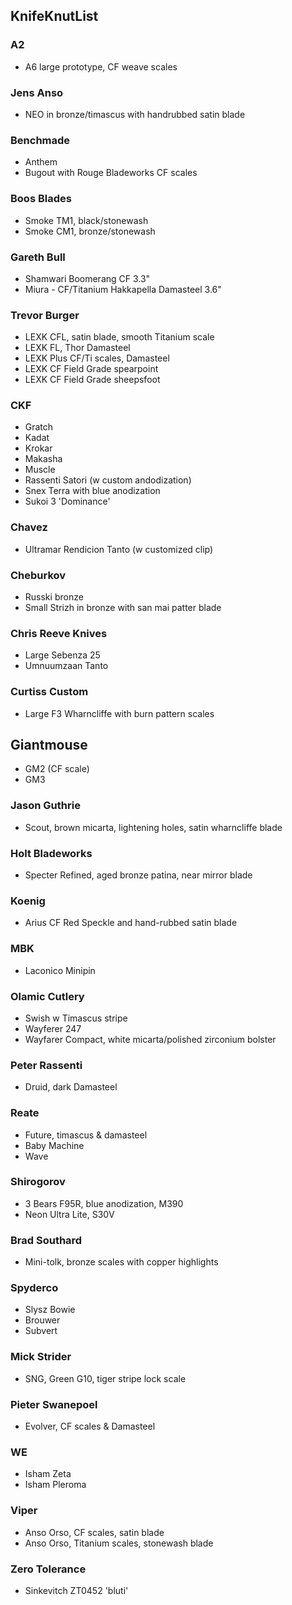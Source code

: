## KnifeKnutList

### A2
* A6 large prototype, CF weave scales 

### Jens Anso
* NEO in bronze/timascus with handrubbed satin blade

### Benchmade
* Anthem
* Bugout with Rouge Bladeworks CF scales

### Boos Blades
* Smoke TM1, black/stonewash
* Smoke CM1, bronze/stonewash

### Gareth Bull
* Shamwari Boomerang CF 3.3"
* Miura - CF/Titanium Hakkapella Damasteel 3.6" 

### Trevor Burger
* LEXK CFL, satin blade, smooth Titanium scale
* LEXK FL, Thor Damasteel
* LEXK Plus CF/Ti scales, Damasteel
* LEXK CF Field Grade spearpoint
* LEXK CF Field Grade sheepsfoot

### CKF
* Gratch
* Kadat
* Krokar
* Makasha
* Muscle
* Rassenti Satori (w custom andodization)
* Snex Terra with blue anodization
* Sukoi 3 'Dominance'

### Chavez
* Ultramar Rendicion Tanto (w customized clip)

### Cheburkov
* Russki bronze
* Small Strizh in bronze with san mai patter blade

### Chris Reeve Knives
* Large Sebenza 25
* Umnuumzaan Tanto

### Curtiss Custom
* Large F3 Wharncliffe with burn pattern scales

## Giantmouse
* GM2 (CF scale)
* GM3

### Jason Guthrie
* Scout, brown micarta, lightening holes, satin wharncliffe blade

### Holt Bladeworks
* Specter Refined, aged bronze patina, near mirror blade

### Koenig
* Arius CF Red Speckle and hand-rubbed satin blade

### MBK
* Laconico Minipin

### Olamic Cutlery
* Swish w Timascus stripe
* Wayferer 247
* Wayfarer Compact, white micarta/polished zirconium bolster

### Peter Rassenti
* Druid, dark Damasteel

### Reate
* Future, timascus & damasteel
* Baby Machine
* Wave

### Shirogorov
* 3 Bears F95R, blue anodization, M390
* Neon Ultra Lite, S30V

### Brad Southard
* Mini-tolk, bronze scales with copper highlights

### Spyderco
* Slysz Bowie
* Brouwer
* Subvert

### Mick Strider
* SNG, Green G10, tiger stripe lock scale

### Pieter Swanepoel
* Evolver, CF scales & Damasteel

### WE
* Isham Zeta
* Isham Pleroma

### Viper
* Anso Orso, CF scales, satin blade
* Anso Orso, Titanium scales, stonewash blade

### Zero Tolerance
* Sinkevitch ZT0452 'bluti'


